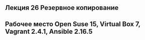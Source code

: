 Лекция 26 Резервное копирование
----
Рабочее место Open Suse 15, Virtual Box 7, Vagrant 2.4.1, Ansible 2.16.5
----
